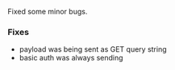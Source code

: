 Fixed some minor bugs.

### Fixes

- payload was being sent as GET query string
- basic auth was always sending
